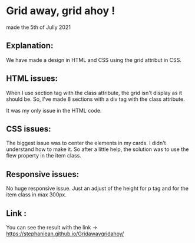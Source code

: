 Grid away, grid ahoy !
=======================
made the 5th of Jully 2021

Explanation:
-------------
We have made a design in HTML and CSS using the grid attribut in CSS.

HTML issues:
-------------
When I use section tag with the class attribute, the grid isn't display as it should be. So, I've made 8 sections with a div tag with the class attribute. 

It was my only issue in the HTML code.

CSS issues:
------------
The biggest issue was to center the elements in my cards. I didn't understand how to make it. So after a little help, the solution was to use the flew property in the item class. 

Responsive issues:
------------------
No huge responsive issue. Just an adjust of the height for p tag and for the item class in max 300px.

Link :
----------------
You can see the result with the link -> https://stephaniean.github.io/Gridawaygridahoy/